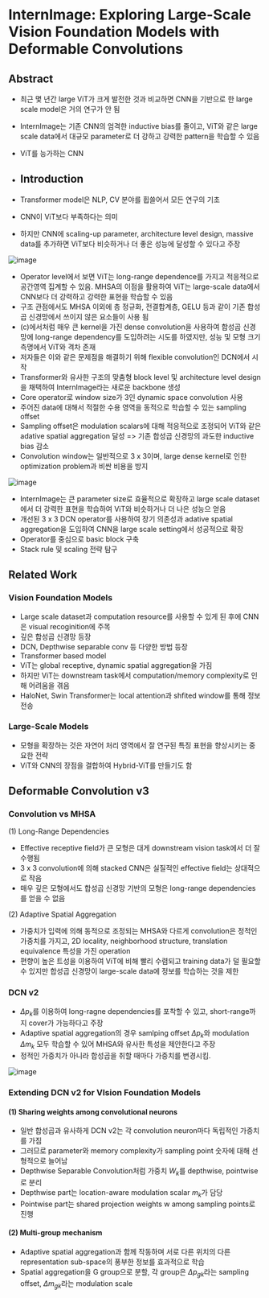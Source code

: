 # InternImage: Exploring Large-Scale Vision Foundation Models with Deformable Convolutions

## Abstract 

- 최근 몇 년간 large ViT가 크게 발전한 것과 비교하면 CNN을 기반으로 한 large scale model은 거의 연구가 안 됨
- InternImage는 기존 CNN의 엄격한 inductive bias를 줄이고, ViT와 같은 large scale data에서 대규모 parameter로 더 강하고 강력한 pattern을 학습할 수 있음
- ViT를 능가하는 CNN

- ## Introduction

- Transformer model은 NLP, CV 분야를 휩쓸어서 모든 연구의 기초
- CNN이 ViT보다 부족하다는 의미
- 하지만 CNN에 scaling-up parameter, architecture level design, massive data를 추가하면 ViT보다 비슷하거나 더 좋은 성능에 달성할 수 있다고 주장

![image](https://github.com/as9786/ComputerVision/assets/80622859/38583a2d-b7b7-4230-9cb0-c3c122980ae8)

- Operator level에서 보면 ViT는 long-range dependence를 가지고 적응적으로 공간영역 집계할 수 있음. MHSA의 이점을 활용하여 ViT는 large-scale data에서 CNN보다 더 강력하고 강력한 표현을 학습할 수 있음
- 구조 관점에서도 MHSA 이외에 층 정규화, 전결합계층, GELU 등과 같이 기존 합성곱 신경망에서 쓰이지 않은 요소들이 사용 됨
- (c)에서처럼 매우 큰 kernel을 가진 dense convolution을 사용하여 합성곱 신경망에 long-range dependency를 도입하려는 시도를 하였지만, 성능 및 모형 크기 측명에서 ViT와 격차 존재
- 저자들은 이와 같은 문제점을 해결하기 위해 flexible convolution인 DCN에서 시작
- Transformer와 유사한 구조의 맞춤형 block level 및 architecture level design을 채택하여 InternImage라는 새로운 backbone 생성
- Core operator로 window size가 3인 dynamic space convolution 사용
- 주어진 data에 대해서 적절한 수용 영역을 동적으로 학습할 수 있는 sampling offset
- Sampling offset은 modulation scalars에 대해 적응적으로 조정되어 ViT와 같은 adative spatial aggregation 달성 => 기존 합성곱 신경망의 과도한 inductive bias 감소
- Convolution window는 일반적으로 3 x 3이며, large dense kernel로 인한 optimization problem과 비싼 비용을 방지

![image](https://github.com/as9786/ComputerVision/assets/80622859/cc3621ed-1c28-44e5-b9db-3c0edb43b0a7)

- InternImage는 큰 parameter size로 효율적으로 확장하고 large scale dataset에서 더 강력한 표현을 학습하여 ViT와 비슷하거나 더 나은 성능으 얻음
- 개선된 3 x 3 DCN operator를 사용하여 장기 의존성과 adative spatial aggregation을 도입하여 CNN을 large scale setting에서 성공적으로 확장
- Operator를 중심으로 basic block 구축
- Stack rule 및 scaling 전략 탐구

## Related Work

### Vision Foundation Models

- Large scale dataset과 computation resource를 사용할 수 있게 된 후에 CNN은 visual recoginition에 주목
- 깊은 합성곱 신경망 등장
- DCN, Depthwise separable conv 등 다양한 방법 등장
- Transformer based model
- ViT는 global receptive, dynamic spatial aggregation을 가짐
- 하지만 ViT는 downstream task에서 computation/memory complexity로 인해 어려움을 겪음
- HaloNet, Swin Transformer는 local attention과 shfited window를 통해 정보 전송

### Large-Scale Models
- 모형을 확장하는 것은 자연어 처리 영역에서 잘 연구된 특징 표현을 향상시키는 중요한 전략
- ViT와 CNN의 장점을 결합하여 Hybrid-ViT를 만들기도 함

## Deformable Convolution v3

### Convolution vs MHSA

(1) Long-Range Dependencies

- Effective receptive field가 큰 모형은 대게 downstream vision task에서 더 잘 수행됨
- 3 x 3 convolution에 의해 stacked CNN은 실질적인 effective field는 상대적으로 작음
- 매우 깊은 모형에서도 합성곱 신경망 기반의 모형은 long-range dependencies를 얻을 수 없음

(2) Adaptive Spatial Aggregation

- 가중치가 입력에 의해 동적으로 조정되는 MHSA와 다르게 convolution은 정적인 가중치를 가지고, 2D locality, neighborhood structure, translation equivalence 특성을 가진 operation
- 편향이 높은 트성을 이용하여 ViT에 비해 빨리 수렴되고 training data가 덜 필요할 수 있지만 합성곱 신경망이 large-scale data에 정보를 학습하는 것을 제한

### DCN v2

- $\Delta p_k$를 이용하여 long-ragne dependencies를 포착할 수 있고, short-range까지 cover가 가능하다고 주장
- Adaptive spatial aggregation의 경우 samlping offset $\Delta p_k$와 modulation $\Delta m_k$ 모두 학습할 수 있어 MHSA와 유사한 특성을 제안한다고 주장
- 정적인 가중치가 아니라 합성곱을 취할 때마다 가중치를 변경시킴.

![image](https://github.com/as9786/ComputerVision/assets/80622859/8455a5fc-99e5-42b8-bd80-74c85ea7148f)

### Extending DCN v2 for VIsion Foundation Models

#### (1) Sharing weights among convolutional neurons

- 일반 합성곱과 유사하게 DCN v2는 각 convolution neuron마다 독립적인 가중치를 가짐
- 그러므로 parameter와 memory complexity가 sampling point 숫자에 대해 선형적으로 늘어남
- Depthwise Separable Convolution처럼 가중치 $W_k$를 depthwise, pointwise로 분리
- Depthwise part는 location-aware modulation scalar $m_k$가 담당
- Pointwise part는 shared projection weights w among sampling points로 진행

#### (2) Multi-group mechanism

- Adaptive spatial aggregation과 함께 작동하며 서로 다른 위치의 다른 representation sub-space의 풍부한 정보를 효과적으로 학습
- Spatial aggregation을 G group으로 분할, 각 group은 $\Delta p_{gk}$라는 sampling offset, $\Delta m_{gk}$라는 modulation scale
